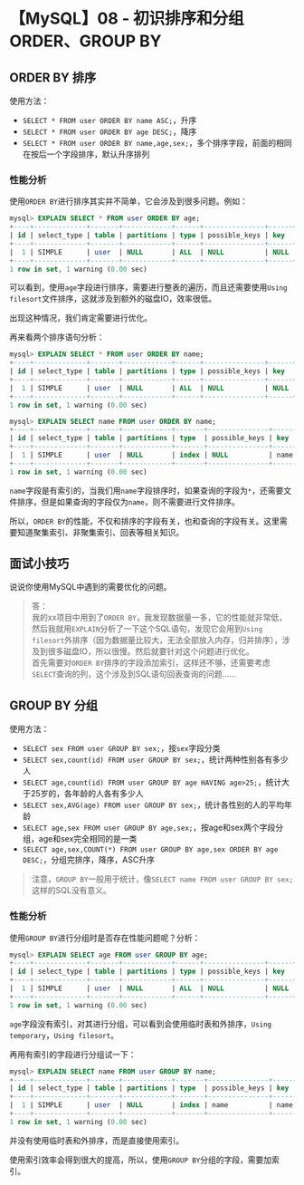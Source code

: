 # 【MySQL】08 - 初识排序和分组 ORDER、GROUP BY


## ORDER BY 排序

使用方法：  
- `SELECT * FROM user ORDER BY name ASC;`，升序
- `SELECT * FROM user ORDER BY age DESC;`，降序
- `SELECT * FROM user ORDER BY name,age,sex;`，多个排序字段，前面的相同在按后一个字段排序，默认升序排列


### 性能分析

使用`ORDER BY`进行排序其实并不简单，它会涉及到很多问题。例如：  
```sql
mysql> EXPLAIN SELECT * FROM user ORDER BY age;
+----+-------------+-------+------------+------+---------------+------+---------+------+------+----------+----------------+
| id | select_type | table | partitions | type | possible_keys | key  | key_len | ref  | rows | filtered | Extra          |
+----+-------------+-------+------------+------+---------------+------+---------+------+------+----------+----------------+
|  1 | SIMPLE      | user  | NULL       | ALL  | NULL          | NULL | NULL    | NULL |    3 |   100.00 | Using filesort |
+----+-------------+-------+------------+------+---------------+------+---------+------+------+----------+----------------+
1 row in set, 1 warning (0.00 sec)
```
可以看到，使用`age`字段进行排序，需要进行整表的遍历，而且还需要使用`Using filesort`文件排序，这就涉及到额外的磁盘IO，效率很低。

出现这种情况，我们肯定需要进行优化。

再来看两个排序语句分析：  
```sql
mysql> EXPLAIN SELECT * FROM user ORDER BY name;
+----+-------------+-------+------------+------+---------------+------+---------+------+------+----------+----------------+
| id | select_type | table | partitions | type | possible_keys | key  | key_len | ref  | rows | filtered | Extra          |
+----+-------------+-------+------------+------+---------------+------+---------+------+------+----------+----------------+
|  1 | SIMPLE      | user  | NULL       | ALL  | NULL          | NULL | NULL    | NULL |    3 |   100.00 | Using filesort |
+----+-------------+-------+------------+------+---------------+------+---------+------+------+----------+----------------+
1 row in set, 1 warning (0.00 sec)

mysql> EXPLAIN SELECT name FROM user ORDER BY name;
+----+-------------+-------+------------+-------+---------------+------+---------+------+------+----------+-------------+
| id | select_type | table | partitions | type  | possible_keys | key  | key_len | ref  | rows | filtered | Extra       |
+----+-------------+-------+------------+-------+---------------+------+---------+------+------+----------+-------------+
|  1 | SIMPLE      | user  | NULL       | index | NULL          | name | 152     | NULL |    3 |   100.00 | Using index |
+----+-------------+-------+------------+-------+---------------+------+---------+------+------+----------+-------------+
1 row in set, 1 warning (0.00 sec)
```
`name`字段是有索引的，当我们用`name`字段排序时，如果查询的字段为`*`，还需要文件排序，但是如果查询的字段仅为`name`，则不需要进行文件排序。


所以，`ORDER BY`的性能，不仅和排序的字段有关，也和查询的字段有关。这里需要知道聚集索引、非聚集索引、回表等相关知识。


## 面试小技巧

说说你使用MySQL中遇到的需要优化的问题。

> 答：  
> 我的xx项目中用到了`ORDER BY`，我发现数据量一多，它的性能就非常低，然后我就用`EXPLAIN`分析了一下这个SQL语句，发现它会用到`Using filesort`外排序（因为数据量比较大，无法全部放入内存，归并排序），涉及到很多磁盘IO，所以很慢。然后就要针对这个问题进行优化。  
> 首先需要对`ORDER BY`排序的字段添加索引，这样还不够，还需要考虑`SELECT`查询的列，这个涉及到SQL语句回表查询的问题……




## GROUP BY 分组

使用方法：  
- `SELECT sex FROM user GROUP BY sex;`，按`sex`字段分类
- `SELECT sex,count(id) FROM user GROUP BY sex;`，统计两种性别各有多少人
- `SELECT age,count(id) FROM user GROUP BY age HAVING age>25;`，统计大于25岁的，各年龄的人各有多少人
- `SELECT sex,AVG(age) FROM user GROUP BY sex;`，统计各性别的人的平均年龄
- `SELECT age,sex FROM user GROUP BY age,sex;`，按age和sex两个字段分组，age和sex完全相同的是一类
- `SELECT age,sex,COUNT(*) FROM user GROUP BY age,sex ORDER BY age DESC;`，分组完排序，降序，ASC升序

> 注意，`GROUP BY`一般用于统计，像`SELECT name FROM user GROUP BY sex;`这样的SQL没有意义。


### 性能分析

使用`GROUP BY`进行分组时是否存在性能问题呢？分析：  
```sql
mysql> EXPLAIN SELECT age FROM user GROUP BY age;
+----+-------------+-------+------------+------+---------------+------+---------+------+------+----------+---------------------------------+
| id | select_type | table | partitions | type | possible_keys | key  | key_len | ref  | rows | filtered | Extra                           |
+----+-------------+-------+------------+------+---------------+------+---------+------+------+----------+---------------------------------+
|  1 | SIMPLE      | user  | NULL       | ALL  | NULL          | NULL | NULL    | NULL |    3 |   100.00 | Using temporary; Using filesort |
+----+-------------+-------+------------+------+---------------+------+---------+------+------+----------+---------------------------------+
1 row in set, 1 warning (0.00 sec)
```
`age`字段没有索引，对其进行分组，可以看到会使用临时表和外排序，`Using temporary`，`Using filesort`。

再用有索引的字段进行分组试一下：  
```sql
mysql> EXPLAIN SELECT name FROM user GROUP BY name;
+----+-------------+-------+------------+-------+---------------+------+---------+------+------+----------+-------------+
| id | select_type | table | partitions | type  | possible_keys | key  | key_len | ref  | rows | filtered | Extra       |
+----+-------------+-------+------------+-------+---------------+------+---------+------+------+----------+-------------+
|  1 | SIMPLE      | user  | NULL       | index | name          | name | 152     | NULL |    3 |   100.00 | Using index |
+----+-------------+-------+------------+-------+---------------+------+---------+------+------+----------+-------------+
1 row in set, 1 warning (0.00 sec)
```
并没有使用临时表和外排序，而是直接使用索引。

使用索引效率会得到很大的提高，所以，使用`GROUP BY`分组的字段，需要加索引。
